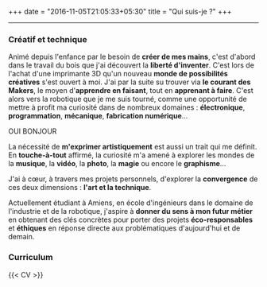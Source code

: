 +++
date = "2016-11-05T21:05:33+05:30"
title = "Qui suis-je ?"
+++

---

### Créatif et technique

Animé depuis l'enfance par le besoin de **créer de mes mains**, c'est d'abord dans le travail du bois que j'ai découvert la **liberté d'inventer**. C'est lors de l'achat d'une imprimante 3D qu'un nouveau **monde de possibilités créatives** s'est ouvert à moi. J'ai par la suite su trouver via **le courant des Makers**, le moyen d'**apprendre en faisant**, tout en **apprenant à faire**. C'est alors vers la robotique que je me suis tourné, comme une opportunité de mettre à profit ma curiosité dans de nombreux domaines : **électronique**, **programmation**, **mécanique**, **fabrication numérique**...

OUI BONJOUR

La nécessité de **m'exprimer artistiquement** est aussi un trait qui me définit. En **touche-à-tout** affirmé, la curiosité m'a amené à explorer les mondes de la **musique**, la **vidéo**, la **photo**, la **magie** ou encore le **graphisme**...

J'ai à cœur, à travers mes projets personnels, d'explorer la **convergence** de ces deux dimensions : **l'art et la technique**.

Actuellement étudiant à Amiens, en école d'ingénieurs dans le domaine de l'industrie et de la robotique, j'aspire à **donner du sens à mon futur métier** en obtenant des clés concrètes pour porter des projets **éco-responsables** et **éthiques** en réponse directe aux problématiques d'aujourd'hui et de demain.

### Curriculum

{{< CV >}}
